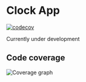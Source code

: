 # Clock App
[![codecov](https://codecov.io/gh/AhsanSarwar45/clock/branch/main/graph/badge.svg?token=cKxMm8KVev)](https://codecov.io/gh/AhsanSarwar45/clock)

Currently under development

## Code coverage
![Coverage graph](https://codecov.io/gh/AhsanSarwar45/clock/branch/main/graphs/tree.svg?token=cKxMm8KVev)
